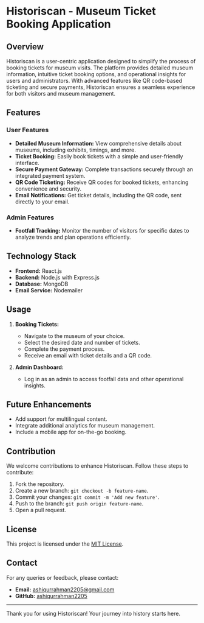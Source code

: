 
# Historiscan - Museum Ticket Booking Application

## Overview

Historiscan is a user-centric application designed to simplify the process of booking tickets for museum visits. The platform provides detailed museum information, intuitive ticket booking options, and operational insights for users and administrators. With advanced features like QR code-based ticketing and secure payments, Historiscan ensures a seamless experience for both visitors and museum management.

## Features

### User Features
- **Detailed Museum Information:** View comprehensive details about museums, including exhibits, timings, and more.
- **Ticket Booking:** Easily book tickets with a simple and user-friendly interface.
- **Secure Payment Gateway:** Complete transactions securely through an integrated payment system.
- **QR Code Ticketing:** Receive QR codes for booked tickets, enhancing convenience and security.
- **Email Notifications:** Get ticket details, including the QR code, sent directly to your email.

### Admin Features
- **Footfall Tracking:** Monitor the number of visitors for specific dates to analyze trends and plan operations efficiently.

## Technology Stack
- **Frontend:** React.js
- **Backend:** Node.js with Express.js
- **Database:** MongoDB
- **Email Service:** Nodemailer

## Usage

1. **Booking Tickets:**
   - Navigate to the museum of your choice.
   - Select the desired date and number of tickets.
   - Complete the payment process.
   - Receive an email with ticket details and a QR code.

2. **Admin Dashboard:**
   - Log in as an admin to access footfall data and other operational insights.

## Future Enhancements
- Add support for multilingual content.
- Integrate additional analytics for museum management.
- Include a mobile app for on-the-go booking.

## Contribution
We welcome contributions to enhance Historiscan. Follow these steps to contribute:

1. Fork the repository.
2. Create a new branch: `git checkout -b feature-name`.
3. Commit your changes: `git commit -m 'Add new feature'`.
4. Push to the branch: `git push origin feature-name`.
5. Open a pull request.

## License
This project is licensed under the [MIT License](LICENSE).

## Contact
For any queries or feedback, please contact:
- **Email:** ashiqurrahman2205@gmail.com
- **GitHub:** [ashiqurrahman2205](https://github.com/ashiqurrahman2205)

---
Thank you for using Historiscan! Your journey into history starts here.

